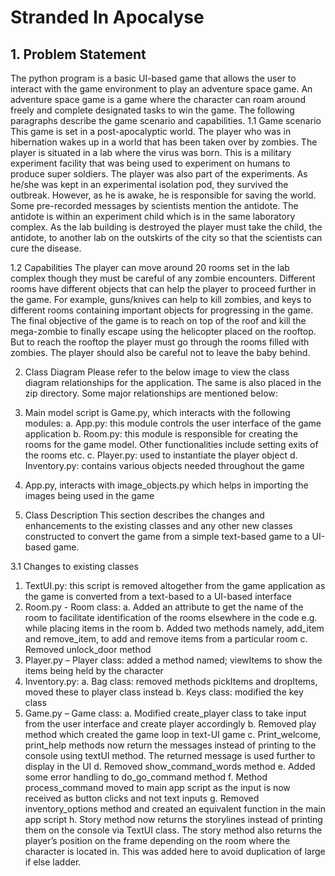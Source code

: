 # Stranded In Apocalyse
## 1.	Problem Statement

The python program is a basic UI-based game that allows the user to interact with the game environment to play an adventure space game. An adventure space game is a game where the character can roam around freely and complete designated tasks to win the game. The following paragraphs describe the game scenario and capabilities.
1.1 Game scenario
This game is set in a post-apocalyptic world. The player who was in hibernation wakes up in a world that has been taken over by zombies. The player is situated in a lab where the virus was born. This is a military experiment facility that was being used to experiment on humans to produce super soldiers. The player was also part of the experiments. As he/she was kept in an experimental isolation pod, they survived the outbreak. However, as he is awake, he is responsible for saving the world. Some pre-recorded messages by scientists mention the antidote. The antidote is within an experiment child which is in the same laboratory complex. As the lab building is destroyed the player must take the child, the antidote, to another lab on the outskirts of the city so that the scientists can cure the disease.

1.2 Capabilities
The player can move around 20 rooms set in the lab complex though they must be careful of any zombie encounters. Different rooms have different objects that can help the player to proceed further in the game. For example, guns/knives can help to kill zombies, and keys to different rooms containing important objects for progressing in the game.
The final objective of the game is to reach on top of the roof and kill the mega-zombie to finally escape using the helicopter placed on the rooftop. But to reach the rooftop the player must go through the rooms filled with zombies. The player should also be careful not to leave the baby behind.


2.	Class Diagram
Please refer to the below image to view the class diagram relationships for the application. The same is also placed in the zip directory. Some major relationships are mentioned below:

1.	Main model script is Game.py, which interacts with the following modules:
a.	App.py: this module controls the user interface of the game application
b.	Room.py: this module is responsible for creating the rooms for the game model. Other functionalities include setting exits of the rooms etc.
c.	Player.py: used to instantiate the player object
d.	Inventory.py: contains various objects needed throughout the game
2.	App.py, interacts with image_objects.py which helps in importing the images being used in the game
 



3.	Class Description
This section describes the changes and enhancements to the existing classes and any other new classes constructed to convert the game from a simple text-based game to a UI-based game.

3.1 Changes to existing classes

1.	TextUI.py: this script is removed altogether from the game application as the game is converted from a text-based to a UI-based interface
2.	Room.py - Room class: 
a.	Added an attribute to get the name of the room to facilitate identification of the rooms elsewhere in the code e.g. while placing items in the room
b.	Added two methods namely, add_item and remove_item, to add and remove items from a particular room
c.	Removed unlock_door method
3.	Player.py – Player class: added a method named; viewItems to show the items being held by the character
4.	Inventory.py:
a.	Bag class: removed methods pickItems and dropItems, moved these to player class instead
b.	Keys class: modified the key class
5.	Game.py – Game class:
a.	Modified create_player class to take input from the user interface and create player accordingly
b.	Removed play method which created the game loop in text-UI game
c.	Print_welcome, print_help methods now return the messages instead of printing to the console using textUI method. The returned message is used further to display in the UI
d.	Removed show_command_words method
e.	Added some error handling to do_go_command method
f.	Method process_command moved to main app script as the input is now received as button clicks and not text inputs
g.	Removed inventory_options method and created an equivalent function in the main app script
h.	Story method now returns the storylines instead of printing them on the console via TextUI class. The story method also returns the player’s position on the frame depending on the room where the character is located in. This was added here to avoid duplication of large if else ladder.
